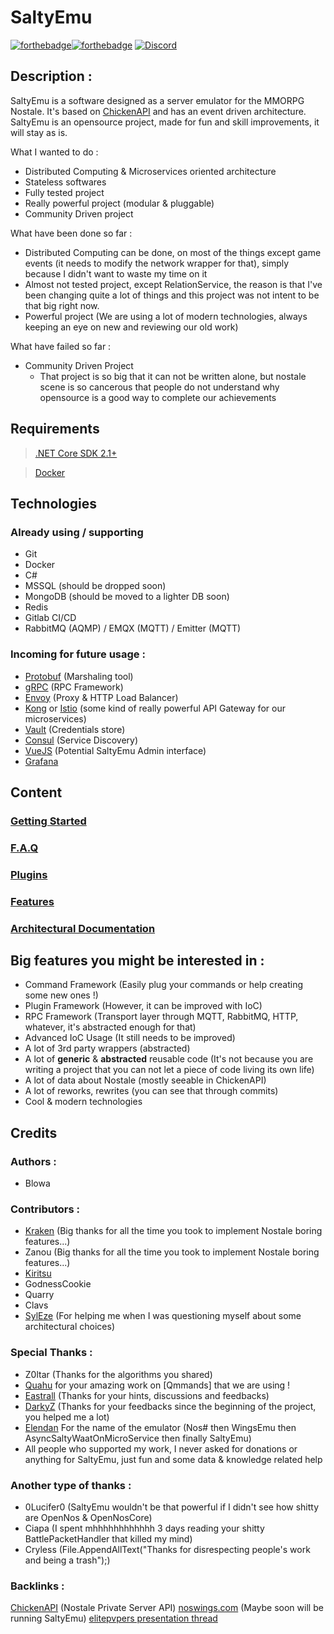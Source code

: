 
# SaltyEmu

[![forthebadge](https://forthebadge.com/images/badges/made-with-c-sharp.svg)](http://forthebadge.com)[![forthebadge](https://forthebadge.com/images/badges/built-with-love.svg)](http://forthebadge.com)
[![Discord](https://discordapp.com/api/guilds/556349908890812418/widget.png?style=banner2)](https://discord.gg/7sTFU8d)

## Description :

SaltyEmu is a software designed as a server emulator for the MMORPG Nostale.
It's based on [ChickenAPI](https://github.com/BlowaXD/ChickenAPI) and has an event driven architecture.
SaltyEmu is an opensource project, made for fun and skill improvements, it will stay as is.


What I wanted to do :
- Distributed Computing & Microservices oriented architecture
- Stateless softwares
- Fully tested project
- Really powerful project (modular & pluggable)
- Community Driven project

What have been done so far :
- Distributed Computing can be done, on most of the things except game events (it needs to modify the network wrapper for that), simply because I didn't want to waste my time on it
- Almost not tested project, except RelationService, the reason is that I've been changing quite a lot of things and this project was not intent to be that big right now.
- Powerful project (We are using a lot of modern technologies, always keeping an eye on new  and reviewing our old work)

What have failed so far :
- Community Driven Project
  - That project is so big that it can not be written alone, but nostale scene is so cancerous that people do not understand why opensource is a good way to complete our achievements
 


## Requirements
> [.NET Core SDK 2.1+](https://www.microsoft.com/net/download)

> [Docker](https://www.docker.com/community-edition)
 

## Technologies
### Already using / supporting
- Git
- Docker
- C#
- MSSQL (should be dropped soon)
- MongoDB (should be moved to a lighter DB soon)
- Redis
- Gitlab CI/CD
- RabbitMQ (AQMP) / EMQX (MQTT) / Emitter (MQTT)

### Incoming for future usage :
- [Protobuf](https://github.com/protocolbuffers/protobuf) (Marshaling tool)
- [gRPC](https://grpc.io/) (RPC Framework)
- [Envoy](https://www.envoyproxy.io/) (Proxy & HTTP Load Balancer)
- [Kong](https://github.com/Kong/kong) or [Istio](https://github.com/istio/istio) (some kind of really powerful API Gateway for our microservices)
- [Vault](https://www.vaultproject.io/) (Credentials store)
- [Consul](https://www.consul.io/) (Service Discovery)
- [VueJS](https://vuejs.org/) (Potential SaltyEmu Admin interface)
- [Grafana](https://github.com/grafana/grafana)

## Content

### [Getting Started](docs/started.md)
### [F.A.Q](docs/faq.md)
### [Plugins](docs/plugins.md)
### [Features](docs/features.md)
### [Architectural Documentation](docs/architecture.md)

## Big features you might be interested in :
- Command Framework (Easily plug your commands or help creating some new ones !)
- Plugin Framework (However, it can be improved with IoC)
- RPC Framework (Transport layer through MQTT, RabbitMQ, HTTP, whatever, it's abstracted enough for that)
- Advanced IoC Usage (It still needs to be improved)
- A lot of 3rd party wrappers (abstracted)
- A lot of **generic** & **abstracted** reusable code (It's not because you are writing a project that you can not let a piece of code living its own life)
- A lot of data about Nostale (mostly seeable in ChickenAPI)
- A lot of reworks, rewrites (you can see that through commits)
- Cool & modern technologies

## Credits
### Authors : 
- Blowa

### Contributors :
- [Kraken](https://github.com/Kraken01) (Big thanks for all the time you took to implement Nostale boring features...)
- Zanou (Big thanks for all the time you took to implement Nostale boring features...)
- [Kiritsu](https://github.com/Kiritsu/) 
- GodnessCookie
- Quarry
- Clavs
- [SylEze](https://github.com/SylEze) (For helping me when I was questioning myself about some architectural choices)

### Special Thanks :
- Z0ltar (Thanks for the algorithms you shared)
- [Quahu](https://github.com/Quahu/) for your amazing work on [Qmmands] that we are using !
- [Eastrall](https://github.com/Eastrall) (Thanks for your hints, discussions and feedbacks)
- [DarkyZ](https://github.com/ImNotAVirus) (Thanks for your feedbacks since the beginning of the project, you helped me a lot)
- [Elendan](https://github.com/Elendan) For the name of the emulator (Nos# then WingsEmu then AsyncSaltyWaatOnMicroService then finally SaltyEmu)
- All people who supported my work, I never asked for donations or anything for SaltyEmu, just fun and some data & knowledge related help 

### Another type of thanks :
- 0Lucifer0 (SaltyEmu wouldn't be that powerful if I didn't see how shitty are OpenNos & OpenNosCore)
- Ciapa (I spent mhhhhhhhhhhhh 3 days reading your shitty BattlePacketHandler that killed my mind)
- Cryless (File.AppendAllText("Thanks for disrespecting people's work and being a trash");)

### Backlinks :
[ChickenAPI](https://github.com/BlowaXD/ChickenAPI) (Nostale Private Server API)
[noswings.com](https://noswings.com) (Maybe soon will be running SaltyEmu)
[elitepvpers presentation thread](https://www.elitepvpers.com/forum/nostale/4544355-opensource-nostale-private-server-emulator-saltyemu-based-chickenapi.html)
